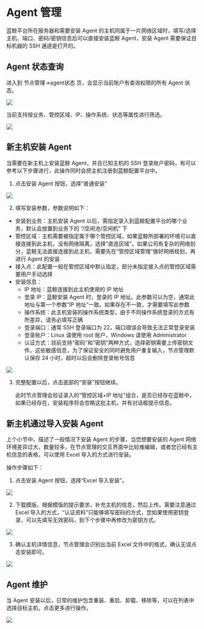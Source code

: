 # Agent 管理

蓝鲸平台所在服务器和需要安装 Agent 的主机同属于一片网络区域时，填写/选择主机、端口、密码/密钥信息后可以直接安装蓝鲸 Agent，安装 Agent 需要保证目标机器的 SSH 通道是打开的。

## Agent 状态查询

进入到 节点管理->agent状态 页，会显示当前账户有查询权限的所有 Agent 状态。

![](assets/16896684799942.jpg)

当前支持按业务、管控区域、IP、操作系统、状态等属性进行筛选。

![](assets/16896685429293.jpg)

## 新主机安装 Agent

当需要在新主机上安装蓝鲸 Agent，并且已知主机的 SSH 登录账户密码，有可以参考以下步骤进行，此操作同时会把主机注册到蓝鲸配置平台中。

1. 点击安装 Agent 按钮，选择“普通安装”

![](assets/16896686968472.jpg)

2. 填写安装参数，参数说明如下：

- 安装到业务：主机安装 Agent 以后，需指定录入到蓝鲸配置平台的哪个业务，默认会放置到业务下的 “/空闲池/空闲机” 下
- 管控区域：主机需要被指定属于哪个管控区域，如果蓝鲸所部署的环境可以直接连接到此主机，没有网络隔离，选择“直连区域”。如果公司有复杂的网络划分，蓝鲸无法直接连接到此主机，需要先在“管控区域管理”做好网络规划，再进行 Agent 的安装
- 接入点：此配置一般在管控区域中默认指定，部分未指定接入点的管控区域需要用户手动选择
- 安装信息：
    - IP 地址：蓝鲸连接到此主机使用的 IP 地址
    - 登录 IP：蓝鲸安装 Agent 时，登录的 IP 地址。此参数可以为空，通常此地址与第一个参数“IP 地址”一致。如果存在不一致，才需要填写此参数
    - 操作系统：此主机安装的操作系统类型，由于不同操作系统登录的方式有所差异，请务必填写正确
    - 登录端口：通常 SSH 登录端口为 22，端口错误会导致无法正常登录安装
    - 登录账户：Linux 请使用 root 账户，Windows 请使用 Administrator
    - 认证方式：目前支持“密码”和“密钥”两种方式，选择密钥需要上传密钥文件。这些敏感信息，为了保证安全的同时避免用户重复输入，节点管理默认保存 24 小时，超时以后会删除登录账号信息

![](assets/16896687243683.jpg)


3. 完整配置以后，点击底部的“安装”按钮继续。

    此时节点管理会验证录入的“管控区域+IP 地址”组合，是否已经存在蓝鲸中，如果已经存在，安装程序将会忽略这批主机，并有对话框提示信息。

## 新主机通过导入安装 Agent

上个小节中，描述了一般情况下安装 Agent 的步骤，当您想要安装的 Agent 网络环境差异过大，数量较多，在节点管理的交互界面中比较难编辑，或者您已经有主机信息的表格，可以使用 Excel 导入的方式进行安装。

操作步骤如下：

1. 点击安装 Agent 按钮，选择“Excel 导入安装”。

![](assets/16896688342206.jpg)


2. 下载模版，根据模版的提示要求，补充主机的信息，然后上传。需要注意通过 Excel 导入的方式，“认证资料”只能够填写密码的方式，您如果使用密钥登录，可以先填写无效密码，到下个步骤中再修改为密钥方式。

![](assets/16896688691787.jpg)


3. 确认主机详情信息，节点管理会识别出当前 Excel 文件中的格式，确认无误点击安装即可。

![](assets/16896689679952.jpg)


## Agent 维护

当 Agent 安装以后，日常的维护包含重装、重启、卸载、移除等，可以在列表中选择目标主机，点击更多进行操作。

![](assets/16896797961296.jpg)

